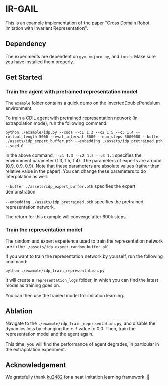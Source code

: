 
# IR-GAIL
This is an example implementation of the paper "Cross Domain Robot Imitation with Invariant Representation". 

## Dependency

The experiments are dependent on ``gym``, ``mujoco-py``, and ``torch``. Make sure you have installed them properly.

## Get Started

### Train the agent with pretrained representation model
The ``example`` folder contains a quick demo on the InvertedDoublePendulum environment. 

To train a CDIL agent with pretrained representation network (in extrapolation mode), run the following command:

````
python ./example/idp.py --cuda --c1 1.3 --c2 1.5 --c3 1.4 --rollout_length 5000 --eval_interval 5000 --num_steps 5000000 --buffer ./assets/idp_expert_buffer.pth --embedding ./assets/idp_pretrained.pth --seed 0
````

In the above command, ``--c1 1.3 --c2 1.5 --c3 1.4`` specifies the environment parameter (1.3, 1.5, 1.4). The parameters of experts are around (0.9, 0.9, 0.9). Note that these parameters are absolute values (rather than relative value in the paper). You can change these parameters to do interpolation as well.

``--buffer ./assets/idp_expert_buffer.pth`` specifies the expert demonstration. 

``--embedding ./assets/idp_pretrained.pth`` specifies the pretrained representation network.

The return for this example will converge after 600k steps.

### Train the representation model

The random and expert experience used to train the representation network are in the ``./assets/idp_expert_random_buffer.pkl``.

If you want to train the representation network by yourself, run the following command:

````
python ./example/idp_train_representation.py
````

It will create a ``representation_logs`` folder, in which you can find the latest model as training goes on.

You can then use the trained model for imitation learning.

## Ablation
Navigate to the ``./example/idp_train_representation.py``, and disable the dynamics loss by changing the ``c_f`` value to 0.0. Then, train the representation model and the agent again. 

This time, you will find the performance of agent degrades, in particular in the extrapolation experiment.

## Acknowledgement
We gratefully thank [ku2482][1] for a neat imitation learning framework. 🙂


[1]: https://github.com/ku2482/gail-airl-ppo.pytorch

